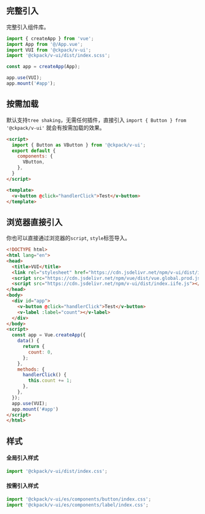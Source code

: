 ## 完整引入

完整引入组件库。

```js
import { createApp } from 'vue';
import App from '@/App.vue';
import VUI from '@ckpack/v-ui';
import '@ckpack/v-ui/dist/index.scss';

const app = createApp(App);

app.use(VUI);
app.mount('#app');
```

## 按需加载

默认支持`tree shaking`，无需任何插件，直接引入 `import { Button } from '@ckpack/v-ui'` 就会有按需加载的效果。


```html
<script>
  import { Button as VButton } from '@ckpack/v-ui';
  export default {
    components: {
      VButton,
    },
  }
</script>

<template>
  <v-button @click="handlerClick">Test</v-button>
</template>
```

## 浏览器直接引入

你也可以直接通过浏览器的`script`, `style`标签导入。

```html
<!DOCTYPE html>
<html lang="en">
<head>
  <title>VUI</title>
  <link rel="stylesheet" href="https://cdn.jsdelivr.net/npm/v-ui/dist/index.css">
  <script src="https://cdn.jsdelivr.net/npm/vue/dist/vue.global.prod.js"></script>
  <script src="https://cdn.jsdelivr.net/npm/v-ui/dist/index.iife.js"></script>
</head>
<body>
  <div id="app">
    <v-button @click="handlerClick">Test</v-button>
    <v-label :label="count"></v-label>
  </div>
</body>
<script>
  const app = Vue.createApp({
    data() {
      return {
        count: 0,
      };
    },
    methods: {
      handlerClick() {
        this.count += 1;
      },
    },
  });
  app.use(VUI);
  app.mount('#app')
</script>
</html>
```

## 样式
#### 全局引入样式

```js
import '@ckpack/v-ui/dist/index.css';
```

#### 按需引入样式

```js
import '@ckpack/v-ui/es/components/button/index.css';
import '@ckpack/v-ui/es/components/label/index.css';
```
